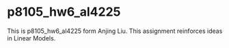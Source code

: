 # p8105_hw6_al4225
This is p8105_hw6_al4225 form Anjing Liu.
This assignment reinforces ideas in Linear Models.